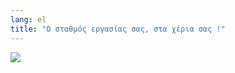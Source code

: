```yaml
---
lang: el
title: "Ο σταθμός εργασίας σας, στα χέρια σας !"
---
```


<img src="Images/earth.png" />




